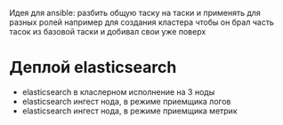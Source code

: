 Идея для ansible:
 разбить общую таску на таски и применять для разных ролей
 например для создания кластера чтобы он брал часть тасок из базовой таски и добивал свои уже поверх

# Деплой elasticsearch
 
  - elasticsearch в класлерном исполнение на 3 ноды
  - elasticsearch ингест нода, в режиме приемщика логов
  - elasticsearch ингест нода, в режиме приемщика метрик
